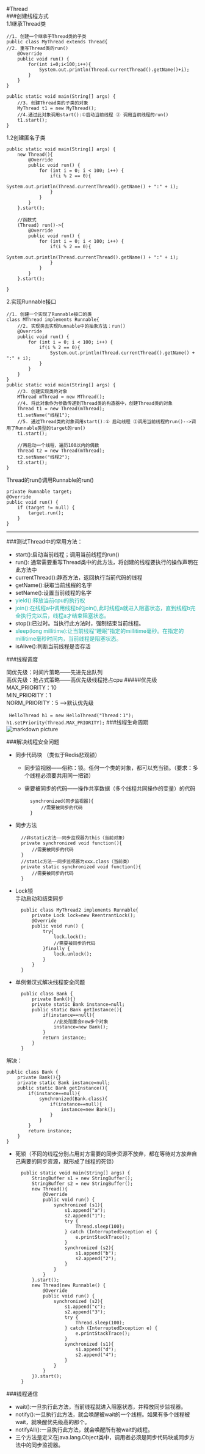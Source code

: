 #Thread  
###创建线程方式  
1.1继承Thread类  


	//1. 创建一个继承于Thread类的子类
	public class MyThread extends Thread{  
	//2. 重写Thread类的run()
	    @Override
	    public void run() {
	        for(int i=0;i<100;i++){
	            System.out.println(Thread.currentThread().getName()+i);
	        }
	    }
	}

    public static void main(String[] args) {
        //3. 创建Thread类的子类的对象
        MyThread t1 = new MyThread();
        //4.通过此对象调用start():①启动当前线程 ② 调用当前线程的run()
        t1.start();
    }

1.2创建匿名子类


    public static void main(String[] args) {
        new Thread(){
            @Override
            public void run() {
                for (int i = 0; i < 100; i++) {
                    if(i % 2 == 0){
                        System.out.println(Thread.currentThread().getName() + ":" + i);
                    }
                }
            }
        }.start();

		//函数式
        (Thread) run()->{
            @Override
            public void run() {
                for (int i = 0; i < 100; i++) {
                    if(i % 2 == 0){
                        System.out.println(Thread.currentThread().getName() + ":" + i);
                    }
                }
            }
        }.start();

    }

2.实现Runnable接口  

	//1. 创建一个实现了Runnable接口的类
	class MThread implements Runnable{
	    //2. 实现类去实现Runnable中的抽象方法：run()
	    @Override
	    public void run() {
	        for (int i = 0; i < 100; i++) {
	            if(i % 2 == 0){
	                System.out.println(Thread.currentThread().getName() + ":" + i);
	            }
	        }
	    }
	}
    public static void main(String[] args) {
        //3. 创建实现类的对象
        MThread mThread = new MThread();
        //4. 将此对象作为参数传递到Thread类的构造器中，创建Thread类的对象
        Thread t1 = new Thread(mThread);
        t1.setName("线程1");
        //5. 通过Thread类的对象调用start():① 启动线程 ②调用当前线程的run()-->调用了Runnable类型的target的run()
        t1.start();

        //再启动一个线程，遍历100以内的偶数
        Thread t2 = new Thread(mThread);
        t2.setName("线程2");
        t2.start();
    }

Thread的run()调用Runnable的run()  

	private Runnable target;
	@Override
	public void run() {
	    if (target != null) {
	        target.run();
	    }
	}

---

###测试Thread中的常用方法：
 * start():启动当前线程；调用当前线程的run()
 * run(): 通常需要重写Thread类中的此方法，将创建的线程要执行的操作声明在此方法中
 * currentThread():静态方法，返回执行当前代码的线程
 * getName():获取当前线程的名字
 * setName():设置当前线程的名字
 * <font color=LightSeaGreen> yield():释放当前cpu的执行权 </font>
 * <font color=LightSeaGreen>join():在线程a中调用线程b的join(),此时线程a就进入阻塞状态，直到线程b完全执行完以后，线程a才结束阻塞状态。</font>
 * stop():已过时。当执行此方法时，强制结束当前线程。
 * <font color=LightSeaGreen>sleep(long millitime):让当前线程“睡眠”指定的millitime毫秒。在指定的millitime毫秒时间内，当前线程是阻塞状态。</font>
 * isAlive():判断当前线程是否存活

###线程调度

同优先级：时间片策略——先进先出队列  
高优先级：抢占式策略——高优先级线程抢占cpu
#####优先级  
MAX\_PRIORITY：10  
MIN\_PRIORITY：1  
NORM\_PRIORITY：5  -->默认优先级  

`
	HelloThread h1 = new HelloThread("Thread：1");
	h1.setPriority(Thread.MAX_PRIORITY);`
###线程生命周期
![markdown picture](./picture/thread1.jpg) 

###解决线程安全问题
* 同步代码块  （类似于Redis悲观锁）
	* 同步监视器——俗称：锁。任何一个类的对象，都可以充当锁。（要求：多个线程必须要共用同一把锁）
	* 需要被同步的代码——操作共享数据（多个线程共同操作的变量）的代码

			synchronized(同步监视器){
				//需要被同步的代码
			}

* 同步方法

		//非static方法——同步监视器为this（当前对象）
		private synchronized void function(){
			//需要被同步的代码
		}
		//static方法——同步监视器为xxx.class（当前类）
		private static synchronized void function(){
			//需要被同步的代码	
		}

* Lock锁  
手动启动和结束同步

		public class MyThread2 implements Runnable{
		    private Lock lock=new ReentrantLock();
		    @Override
		    public void run() {
		        try{
		            lock.lock();
		            //需要被同步的代码
		        }finally {
		            lock.unlock();
		        }
		    }
		}

* 单例懒汉式解决线程安全问题

		public class Bank {
		    private Bank(){}
		    private static Bank instance=null;
		    public static Bank getInstance(){
		        if(instance==null){
		            //此处阻塞会new多个对象
		            instance=new Bank();
		        }
		        return instance;
		    }
		}

解决：

	public class Bank {
	    private Bank(){}
	    private static Bank instance=null;
	    public static Bank getInstance(){
	        if(instance==null){
	            synchronized(Bank.class){
	                if(instance==null){
	                    instance=new Bank();
	                }
	            }
	        }
	        return instance;
	    }
	}

* 死锁（不同的线程分别占用对方需要的同步资源不放弃，都在等待对方放弃自己需要的同步资源，就形成了线程的死锁）

		public static void main(String[] args) {
        	StringBuffer s1 = new StringBuffer();
        	StringBuffer s2 = new StringBuffer();
        	new Thread(){
        	    @Override
        	    public void run() {
                	synchronized (s1){
                    	s1.append("a");
               	    	s2.append("1");
                    	try {
                        	Thread.sleep(100);
                    	} catch (InterruptedException e) {
                    	    e.printStackTrace();
                    	}
                    	synchronized (s2){
                        	s1.append("b");
                        	s2.append("2");
                    	}
                	}
            	}
        	}.start();
	        new Thread(new Runnable() {
	            @Override
	            public void run() {
	                synchronized (s2){
	                    s1.append("c");
	                    s2.append("3");
	                    try {
	                        Thread.sleep(100);
	                    } catch (InterruptedException e) {
	                        e.printStackTrace();
	                    }
	                    synchronized (s1){
	                        s1.append("d");
	                        s2.append("4");
	                    }
	                }
	            }
	        }).start();
    	}

###线程通信
 * wait():一旦执行此方法，当前线程就进入阻塞状态，并释放同步监视器。
 * notify():一旦执行此方法，就会唤醒被wait的一个线程。如果有多个线程被wait，就唤醒优先级高的那个。
 * notifyAll():一旦执行此方法，就会唤醒所有被wait的线程。
 * 三个方法是定义在java.lang.Object类中，调用者必须是同步代码块或同步方法中的同步监视器。